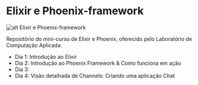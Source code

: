 # Elixir e Phoenix-framework

![alt Elixir e Phoenix-framework](https://blog.carbonfive.com/wp-content/uploads/2016/04/phoenix-elixir-1.png)


Repositório do mini-curso de Elixir e Phoenix, oferecido pelo Laboratório de Computação Aplicada.

* Dia 1: Introdução ao Elixir
* Dia 2: Introdução ao Phoenix Framework & Como funciona em ação
* Dia 3:
* Dia 4: Visão detalhada de Channels: Criando uma aplicação Chat